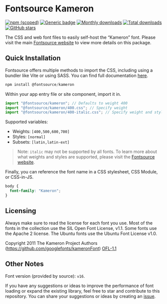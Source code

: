 # Fontsource Kameron

[![npm (scoped)](https://img.shields.io/npm/v/@fontsource/kameron?color=brightgreen)](https://www.npmjs.com/package/@fontsource/kameron) [![Generic badge](https://img.shields.io/badge/fontsource-passing-brightgreen)](https://github.com/fontsource/fontsource) [![Monthly downloads](https://badgen.net/npm/dm/@fontsource/kameron)](https://github.com/fontsource/fontsource) [![Total downloads](https://badgen.net/npm/dt/@fontsource/kameron)](https://github.com/fontsource/fontsource) [![GitHub stars](https://img.shields.io/github/stars/fontsource/fontsource.svg?style=social&label=Star)](https://github.com/fontsource/fontsource/stargazers)

The CSS and web font files to easily self-host the “Kameron” font. Please visit the main [Fontsource website](https://fontsource.org/fonts/kameron) to view more details on this package.

## Quick Installation

Fontsource offers multiple methods to import the CSS, including using a bundler like Vite or using SASS. You can find full documentation [here](https://fontsource.org/docs/getting-started/introduction).

```javascript
npm install @fontsource/kameron
```

Within your app entry file or site component, import it in.

```javascript
import "@fontsource/kameron"; // Defaults to weight 400
import "@fontsource/kameron/400.css"; // Specify weight
import "@fontsource/kameron/400-italic.css"; // Specify weight and style
```

Supported variables:
- Weights: `[400,500,600,700]`
- Styles: `[normal]`
- Subsets: `[latin,latin-ext]`

> Note: `italic` may not be supported by all fonts. To learn more about what weights and styles are supported, please visit the [Fontsource website](https://fontsource.org/fonts/kameron).

Finally, you can reference the font name in a CSS stylesheet, CSS Module, or CSS-in-JS.

```css
body {
  font-family: "Kameron";
}
```

## Licensing
Always make sure to read the license for each font you use. Most of the fonts in the collection use the SIL Open Font License, v1.1. Some fonts use the Apache 2 license. The Ubuntu fonts use the Ubuntu Font License v1.0.

Copyright 2011 The Kameron Project Authors (https://github.com/googlefonts/kameronFont)
[OFL-1.1](https://openfontlicense.org)

## Other Notes
Font version (provided by source): `v16`.

If you have any suggestions or ideas to improve the performance of font loading or expand the existing library, feel free to star and contribute to this repository. You can share your suggestions or ideas by creating an [issue](https://github.com/fontsource/fontsource/issues).
